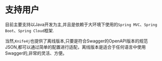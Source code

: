 # 支持用户

目前主要支持以Java开发为主,并且是依赖于大环境下使用的`Spring MVC`、`Spring Boot`、`Spring Cloud`框架.

当然,`Knife4j`也提供了离线版本,只要是符合Swagger的OpenAPI版本的规范JSON,都可以通过简单的配置进行适配，离线版本是适合于任何语言中使用Swagger的,非常的灵活、方便。